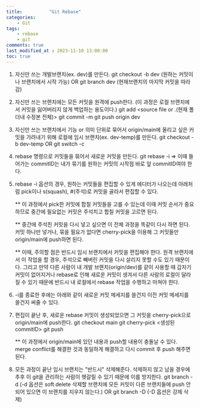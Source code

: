 ```yaml
---
title:          "Git Rebase"
categories:       
    - Git
tags:           
    - rebase
    - git
comments: true
last_modified_at : 2023-11-10 13:00:00
toc: true
---
```


1. 자신만 쓰는 개발브랜치(ex. dev)를 만든다.
	git checkout -b dev <commitID or branch name> (원하는 커밋이나 브랜치에서 시작 가능)
	OR
	git branch dev (현재브랜치의 마지막 커밋을 따라감)

2. 자신만 쓰는 브랜치에는 모든 커밋을 원격에 push한다.
   (이 과정은 로컬 브랜치에서 커밋을 잃어버리지 않게 백업하는 용도이다.)
	git add <source file or .(현재 폴더내 수정본 전체)>
	git commit -m <commit message>
	git push origin dev

3. 자신만 쓰는 브랜치에서 기능 or 의미 단위로 묶어서 origin/main에 올리고 싶은 
   커밋을 가려내기 위해 로컬에 임시 브랜치(ex. dev-temp)를 만든다.
 	git checkout -b dev-temp <commitID or branch name>
	OR
	git switch -c <new branch name>

4. rebase 명령으로 커밋들을 묶어서 새로운 커밋을 만든다.
	git rebase -i <commitID>
	=> 이때 들어가는 commitID는 내가 묶기를 원하는 커밋의 시작점 바로 앞 commitID여야 한다.

5. rebase -i 옵션의 경우, 원하는 커밋들을 편집할 수 있게 에디터가 나오는데 
   아래처럼 pick이나 s(squash), #(주석)로 커밋을 골라서 편집할 수 있다.
      
      ** 이 과정에서 pick한 커밋에 합칠 커밋들을 고를 수 있는데 이때 커밋 순서가 중요하므로
         중간에 필요없는 커밋은 주석치고 합칠 커밋을 고르면 된다.
      
      ** 중간에 주석친 커밋을 다시 넣고 싶으면 이 전체 과정을 똑같이 다시 하면 된다.
         커밋 하나만 넣거나, 묶을 필요가 없다면 cherry-pick을 이용해 그 커밋들만 origin/main에 push하면 된다.

      ** 이때, 주의할 점은 반드시 임시 브랜치에서 커밋을 편집해야 한다.
         원격 브랜치에서 이 작업을 할 경우, 주석으로 빼버린 커밋을 다시 살리지 못할 수도 있기 때문이다.
         그리고 만약 다른 사람이 내 개발 브랜치(origin/dev)를 같이 사용할 때 갑자기 커밋이 없어지거나 rebase로 인해
         새로운 커밋이 생겨서 다른 사람의 로컬이 달라질 수 있기 때문에 반드시 내 로컬에서 rebase 작업을 수행하고 마쳐야 한다.
 
6. -i를 종료한 후에는 아래와 같이 새로운 커밋 메세지를 쓸건지 이전 커밋 메세지를 쓸건지 써줄 수 있다.

7. 편집이 끝난 후, 새로운 rebase 커밋이 생성되었으면 그 커밋을 cherry-pick으로 origin/main에 push한다.
	git checkout main
	git cherry-pick <생성된 commitID>
	git push

   ** 이 과정에서 origin/main에 있던 내용과 push할 내용이 충돌날 수 있다. merge conflict를 해결한 것과 동일하게
       해결하고 다시 commit 후 push 해주면 된다.

8. 모든 과정이 끝난 임시 브랜치는 "반드시" 삭제해준다. 삭제하지 않고 남을 경우에 추후 이 git을 관리하는 사람이 헷갈릴 수 있기 때문에 이를 방지한다.
	git branch -d <branch name> 
	(-d 옵션은 soft delete 삭제할 브랜치에 모든 커밋이 다른 브랜치들에 push 안되어 있으면 이 브랜치를 지우지 않는다.)
	OR
	git branch -D <branch name>
	(-D 옵션은 강제 삭제)
